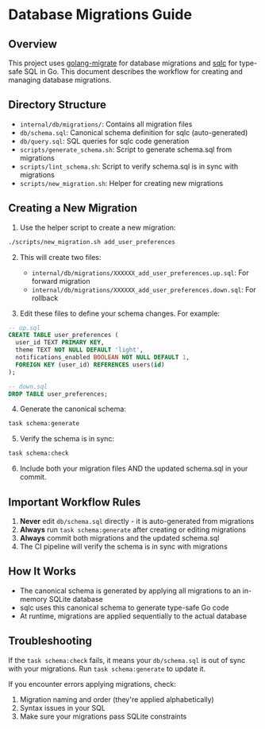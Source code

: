 # Database Migrations Guide

## Overview

This project uses [golang-migrate](https://github.com/golang-migrate/migrate) for database migrations and [sqlc](https://sqlc.dev/) for type-safe SQL in Go. This document describes the workflow for creating and managing database migrations.

## Directory Structure

- `internal/db/migrations/`: Contains all migration files
- `db/schema.sql`: Canonical schema definition for sqlc (auto-generated)
- `db/query.sql`: SQL queries for sqlc code generation
- `scripts/generate_schema.sh`: Script to generate schema.sql from migrations
- `scripts/lint_schema.sh`: Script to verify schema.sql is in sync with migrations
- `scripts/new_migration.sh`: Helper for creating new migrations

## Creating a New Migration

1. Use the helper script to create a new migration:

```bash
./scripts/new_migration.sh add_user_preferences
```

2. This will create two files:
   - `internal/db/migrations/XXXXXX_add_user_preferences.up.sql`: For forward migration
   - `internal/db/migrations/XXXXXX_add_user_preferences.down.sql`: For rollback

3. Edit these files to define your schema changes. For example:

```sql
-- up.sql
CREATE TABLE user_preferences (
  user_id TEXT PRIMARY KEY,
  theme TEXT NOT NULL DEFAULT 'light',
  notifications_enabled BOOLEAN NOT NULL DEFAULT 1,
  FOREIGN KEY (user_id) REFERENCES users(id)
);

-- down.sql
DROP TABLE user_preferences;
```

4. Generate the canonical schema:

```bash
task schema:generate
```

5. Verify the schema is in sync:

```bash
task schema:check
```

6. Include both your migration files AND the updated schema.sql in your commit.

## Important Workflow Rules

1. **Never** edit `db/schema.sql` directly - it is auto-generated from migrations
2. **Always** run `task schema:generate` after creating or editing migrations
3. **Always** commit both migrations and the updated schema.sql
4. The CI pipeline will verify the schema is in sync with migrations

## How It Works

- The canonical schema is generated by applying all migrations to an in-memory SQLite database
- sqlc uses this canonical schema to generate type-safe Go code
- At runtime, migrations are applied sequentially to the actual database

## Troubleshooting

If the `task schema:check` fails, it means your `db/schema.sql` is out of sync with your migrations. Run `task schema:generate` to update it.

If you encounter errors applying migrations, check:
1. Migration naming and order (they're applied alphabetically)
2. Syntax issues in your SQL
3. Make sure your migrations pass SQLite constraints
